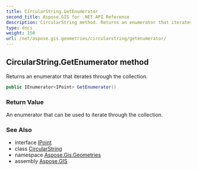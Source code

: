```yaml
---
title: CircularString.GetEnumerator
second_title: Aspose.GIS for .NET API Reference
description: CircularString method. Returns an enumerator that iterates through the collection.
type: docs
weight: 150
url: /net/aspose.gis.geometries/circularstring/getenumerator/
---
```

## CircularString.GetEnumerator method

Returns an enumerator that iterates through the collection.

```csharp
public IEnumerator<IPoint> GetEnumerator()
```

### Return Value

An enumerator that can be used to iterate through the collection.

### See Also

* interface [IPoint](../../ipoint/)
* class [CircularString](../)
* namespace [Aspose.Gis.Geometries](../../circularstring/)
* assembly [Aspose.GIS](../../../)


